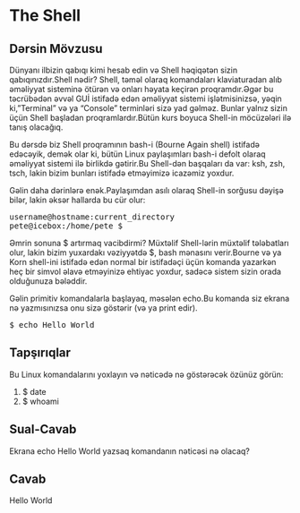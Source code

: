 ﻿# The Shell

## Dərsin Mövzusu

Dünyanı ilbizin qabıqı kimi hesab edin və Shell həqiqətən sizin qabıqınızdır.Shell nədir? Shell, təməl olaraq komandaları klaviaturadan alıb əməliyyat sisteminə ötürən və onları həyata keçirən proqramdır.Əgər bu təcrübədən əvvəl GUİ istifadə edən əməliyyat sistemi işlətmisinizsə, yəqin ki,”Terminal” və ya “Console” terminləri sizə yad gəlməz. Bunlar yalnız sizin üçün Shell başladan proqramlardır.Bütün kurs boyuca Shell-in möcüzələri ilə tanış olacağıq.

Bu dərsdə biz Shell proqramının bash-i (Bourne Again shell) istifadə edəcəyik, demək olar ki, bütün Linux paylaşımları bash-i defolt olaraq əməliyyat sistemi ilə birlikdə gətirir.Bu Shell-dən başqaları da var: ksh, zsh, tsch, lakin bizim bunları istifadə etməyimizə icazəmiz yoxdur.

Gəlin daha dərinlərə enək.Paylaşımdan asılı olaraq Shell-in sorğusu dəyişə bilər, lakin əksər hallarda bu cür olur:

<pre>username@hostname:current_directory
pete@icebox:/home/pete $</pre>

Əmrin sonuna $ artırmaq vacibdirmi? Müxtəlif Shell-lərin müxtəlif tələbatları olur, lakin bizim yuxardakı vəziyyətdə $, bash mənasını verir.Bourne və ya Korn shell-ini istifadə edən normal bir istifadəçi üçün komanda yazarkən heç bir simvol əlavə etməyinizə ehtiyac yoxdur, sadəcə sistem sizin orada olduğunuza bələddir.

Gəlin primitiv komandalarla başlayaq, məsələn echo.Bu komanda siz ekrana nə yazmısınızsa onu sizə göstərir (və ya print edir).

<pre>$ echo Hello World</pre>

## Tapşırıqlar

Bu Linux komandalarını yoxlayın və nəticədə nə göstərəcək özünüz görün:

<ol>
<li>$ date</li>
<li>$ whoami</li>
</ol>

## Sual-Cavab
Ekrana echo Hello World yazsaq komandanın nəticəsi nə olacaq?

## Cavab
Hello World
